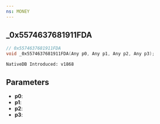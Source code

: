 ```yaml
---
ns: MONEY
---
```

## _0x5574637681911FDA

```c
// 0x5574637681911FDA
void _0x5574637681911FDA(Any p0, Any p1, Any p2, Any p3);
```

```
NativeDB Introduced: v1868
```

## Parameters
* **p0**:
* **p1**:
* **p2**:
* **p3**:
